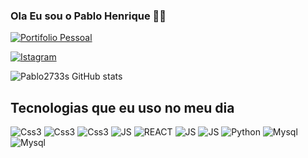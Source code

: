  ### Ola Eu sou o Pablo Henrique 🙋‍♂️ 

 [![ Portifolio Pessoal ](https://img.shields.io/badge/Portifolio%20Pessoal-click-1abc9c.svg
)](https://portifolio-pessoal-hazel.vercel.app/) 

[![Istagram](https://img.shields.io/badge/Instagram-E4405F?style=for-the-badge&logo=instagram&logoColor=white)](https://www.instagram.com/pablo.henrique_9/)


![Pablo2733s GitHub stats](https://github-readme-stats.vercel.app/api?username=Pablo2733s&show_icons=true&theme=dracula)

## Tecnologias que eu uso no meu dia

<div style="display: inline_block> <br />

<img aling="center" alt="HTML5" src="https://img.shields.io/badge/HTML5-E34F26?style=for-the-badge&logo=html5&logoColor=white" />
<img aling="center" alt="Css3" src="https://img.shields.io/badge/HTML5-E34F26?style=for-the-badge&logo=html5&logoColor=white" /> 
<img aling="center" alt="Css3" src="https://img.shields.io/badge/CSS3-1572B6?style=for-the-badge&logo=css3&logoColor=white" /> 
<img aling="center" alt="Css3" src="https://img.shields.io/badge/Tailwind_CSS-38B2AC?style=for-the-badge&logo=tailwind-css&logoColor=white" /> 
<img aling="center" alt="JS" src="https://img.shields.io/badge/JavaScript-F7DF1E?style=for-the-badge&logo=javascript&logoColor=black" />
<img aling="center" alt="REACT" src="https://img.shields.io/badge/React-20232A?style=for-the-badge&logo=react&logoColor=61DAFB" />


<img aling="center" alt="JS" src="https://img.shields.io/badge/Node.js-43853D?style=for-the-badge&logo=node.js&logoColor=white" />
<img aling="center" alt="JS" src="https://img.shields.io/badge/Express.js-404D59?style=for-the-badge" />

<img aling="center" alt="Python" src="https://img.shields.io/badge/Python-14354C?style=for-the-badge&logo=python&logoColor=white" />
<img aling="center" alt="Mysql" src="https://img.shields.io/badge/MySQL-00000F?style=for-the-badge&logo=mysql&logoColor=white" />
<img aling="center" alt="Mysql" src="https://img.shields.io/badge/Heroku-430098?style=for-the-badge&logo=heroku&logoColor=white" />

</div>

 

